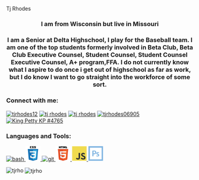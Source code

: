 <img src='[relative path]' alt="">Tj Rhodes</img>
<h3 align="center">I am from Wisconsin but live in Missouri</h3>
<h3 align="center"> I am a Senior at Delta Highschool, I play for the Baseball team. I am one of the top students formerly involved in Beta Club, Beta Club Executive Counsel, Student Counsel, Student Counsel Executive Counsel, A+ program,FFA. 
  I do not currently know what I aspire to do once i get out of highschool as far as work, but I do know I want to go straight into the workforce of some sort.

<h3 align="left">Connect with me:</h3>
<p align="left">
<a href="https://twitter.com/TjRhodes12" target="blank"><img align="center" src="https://raw.githubusercontent.com/rahuldkjain/github-profile-readme-generator/master/src/images/icons/Social/twitter.svg" alt="tjrhodes12" height="30" width="40" /></a>
<a href="https://fb.com/Tj Rhodes" target="blank"><img align="center" src="https://raw.githubusercontent.com/rahuldkjain/github-profile-readme-generator/master/src/images/icons/Social/facebook.svg" alt="tj rhodes" height="30" width="40" /></a>
<a href="https://instagram.com/tj rhodes" target="blank"><img align="center" src="https://raw.githubusercontent.com/rahuldkjain/github-profile-readme-generator/master/src/images/icons/Social/instagram.svg" alt="tj rhodes" height="30" width="40" /></a>
<a href="https://www.youtube.com/c/tjrhodes06905" target="blank"><img align="center" src="https://raw.githubusercontent.com/rahuldkjain/github-profile-readme-generator/master/src/images/icons/Social/youtube.svg" alt="tjrhodes06905" height="30" width="40" /></a>
<a href="https://discord.gg/King Petty KP #4765" target="blank"><img align="center" src="https://raw.githubusercontent.com/rahuldkjain/github-profile-readme-generator/master/src/images/icons/Social/discord.svg" alt="King Petty KP #4765" height="30" width="40" /></a>
</p>

<h3 align="left">Languages and Tools:</h3>
<p align="left"> <a href="https://www.gnu.org/software/bash/" target="_blank" rel="noreferrer"> <img src="https://www.vectorlogo.zone/logos/gnu_bash/gnu_bash-icon.svg" alt="bash" width="40" height="40"/> </a> <a href="https://www.w3schools.com/css/" target="_blank" rel="noreferrer"> <img src="https://raw.githubusercontent.com/devicons/devicon/master/icons/css3/css3-original-wordmark.svg" alt="css3" width="40" height="40"/> </a> <a href="https://git-scm.com/" target="_blank" rel="noreferrer"> <img src="https://www.vectorlogo.zone/logos/git-scm/git-scm-icon.svg" alt="git" width="40" height="40"/> </a> <a href="https://www.w3.org/html/" target="_blank" rel="noreferrer"> <img src="https://raw.githubusercontent.com/devicons/devicon/master/icons/html5/html5-original-wordmark.svg" alt="html5" width="40" height="40"/> </a> <a href="https://developer.mozilla.org/en-US/docs/Web/JavaScript" target="_blank" rel="noreferrer"> <img src="https://raw.githubusercontent.com/devicons/devicon/master/icons/javascript/javascript-original.svg" alt="javascript" width="40" height="40"/> </a> <a href="https://www.photoshop.com/en" target="_blank" rel="noreferrer"> <img src="https://raw.githubusercontent.com/devicons/devicon/master/icons/photoshop/photoshop-line.svg" alt="photoshop" width="40" height="40"/> </a> </p>

<p><img align="left" src="https://github-readme-stats.vercel.app/api/top-langs?username=tjrho&show_icons=true&locale=en&layout=compact" alt="tjrho" /></p>

<p>&nbsp;<img align="center" src="https://github-readme-stats.vercel.app/api?username=tjrho&show_icons=true&locale=en" alt="tjrho" /></p>


